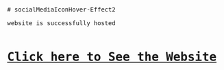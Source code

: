 <pre>
# socialMediaIconHover-Effect2

website is successfully hosted 

<h1><a href="https://jaypatel3382.github.io/socialMediaIconHover-Effect2/" target="_blank">Click here to See the Website</a></h1>
</pre>
